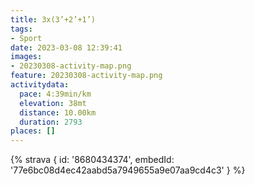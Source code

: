 ```yaml
---
title: 3x(3’+2’+1’)
tags:
- Sport
date: 2023-03-08 12:39:41
images:
- 20230308-activity-map.png
feature: 20230308-activity-map.png
activitydata:
  pace: 4:39min/km
  elevation: 38mt
  distance: 10.00km
  duration: 2793
places: []
---
```


<!--more--> 

 [//]: # ({% figure { src: '20230308-activity-map.png', title: 'map' } %})


{% strava { id: '8680434374', embedId: '77e6bc08d4ec42aabd5a7949655a9e07aa9cd4c3' } %}